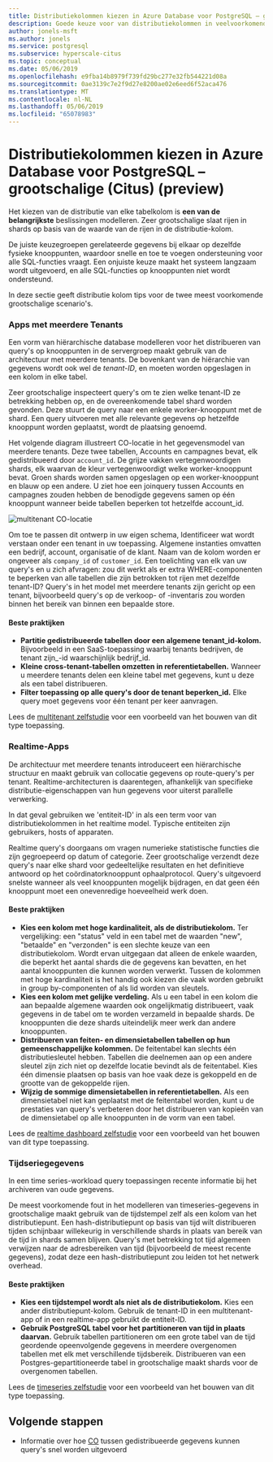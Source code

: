 ```yaml
---
title: Distributiekolommen kiezen in Azure Database voor PostgreSQL – grootschalige (Citus) (preview)
description: Goede keuze voor van distributiekolommen in veelvoorkomende scenario's voor grootschalig
author: jonels-msft
ms.author: jonels
ms.service: postgresql
ms.subservice: hyperscale-citus
ms.topic: conceptual
ms.date: 05/06/2019
ms.openlocfilehash: e9fba14b8979f739fd29bc277e32fb544221d08a
ms.sourcegitcommit: 0ae3139c7e2f9d27e8200ae02e6eed6f52aca476
ms.translationtype: MT
ms.contentlocale: nl-NL
ms.lasthandoff: 05/06/2019
ms.locfileid: "65078983"
---
```

# <a name="choose-distribution-columns-in-azure-database-for-postgresql--hyperscale-citus-preview"></a>Distributiekolommen kiezen in Azure Database voor PostgreSQL – grootschalige (Citus) (preview)

Het kiezen van de distributie van elke tabelkolom is **een van de belangrijkste** beslissingen modelleren. Zeer grootschalige slaat rijen in shards op basis van de waarde van de rijen in de distributie-kolom.

De juiste keuzegroepen gerelateerde gegevens bij elkaar op dezelfde fysieke knooppunten, waardoor snelle en toe te voegen ondersteuning voor alle SQL-functies vraagt. Een onjuiste keuze maakt het systeem langzaam wordt uitgevoerd, en alle SQL-functies op knooppunten niet wordt ondersteund.

In deze sectie geeft distributie kolom tips voor de twee meest voorkomende grootschalige scenario's.

### <a name="multi-tenant-apps"></a>Apps met meerdere Tenants

Een vorm van hiërarchische database modelleren voor het distribueren van query's op knooppunten in de servergroep maakt gebruik van de architectuur met meerdere tenants.  De bovenkant van de hiërarchie van gegevens wordt ook wel de *tenant-ID*, en moeten worden opgeslagen in een kolom in elke tabel.

Zeer grootschalige inspecteert query's om te zien welke tenant-ID ze betrekking hebben op, en de overeenkomende tabel shard worden gevonden. Deze stuurt de query naar een enkele worker-knooppunt met de shard. Een query uitvoeren met alle relevante gegevens op hetzelfde knooppunt worden geplaatst, wordt de plaatsing genoemd.

Het volgende diagram illustreert CO-locatie in het gegevensmodel van meerdere tenants. Deze twee tabellen, Accounts en campagnes bevat, elk gedistribueerd door `account_id`. De grijze vakken vertegenwoordigen shards, elk waarvan de kleur vertegenwoordigt welke worker-knooppunt bevat. Groen shards worden samen opgeslagen op een worker-knooppunt en blauw op een andere. U ziet hoe een joinquery tussen Accounts en campagnes zouden hebben de benodigde gegevens samen op één knooppunt wanneer beide tabellen beperken tot hetzelfde account\_id.

![multitenant CO-locatie](media/concepts-hyperscale-choosing-distribution-column/multi-tenant-colocation.png)

Om toe te passen dit ontwerp in uw eigen schema, Identificeer wat wordt verstaan onder een tenant in uw toepassing. Algemene instanties omvatten een bedrijf, account, organisatie of de klant. Naam van de kolom worden er ongeveer als `company_id` of `customer_id`. Een toelichting van elk van uw query's en u zich afvragen: zou dit werkt als er extra WHERE-componenten te beperken van alle tabellen die zijn betrokken tot rijen met dezelfde tenant-ID?
Query's in het model met meerdere tenants zijn gericht op een tenant, bijvoorbeeld query's op de verkoop- of -inventaris zou worden binnen het bereik van binnen een bepaalde store.

#### <a name="best-practices"></a>Beste praktijken

-   **Partitie gedistribueerde tabellen door een algemene tenant\_id-kolom.** Bijvoorbeeld in een SaaS-toepassing waarbij tenants bedrijven, de tenant zijn\_-id waarschijnlijk bedrijf\_id.
-   **Kleine cross-tenant-tabellen omzetten in referentietabellen.** Wanneer u meerdere tenants delen een kleine tabel met gegevens, kunt u deze als een tabel distribueren.
-   **Filter toepassing op alle query's door de tenant beperken\_id.** Elke query moet gegevens voor één tenant per keer aanvragen.

Lees de [multitenant zelfstudie](./tutorial-design-database-hyperscale-multi-tenant.md) voor een voorbeeld van het bouwen van dit type toepassing.

### <a name="real-time-apps"></a>Realtime-Apps

De architectuur met meerdere tenants introduceert een hiërarchische structuur en maakt gebruik van collocatie gegevens op route-query's per tenant. Realtime-architecturen is daarentegen, afhankelijk van specifieke distributie-eigenschappen van hun gegevens voor uiterst parallelle verwerking.

In dat geval gebruiken we 'entiteit-ID' in als een term voor van distributiekolommen in het realtime model. Typische entiteiten zijn gebruikers, hosts of apparaten.

Realtime query's doorgaans om vragen numerieke statistische functies die zijn gegroepeerd op datum of categorie. Zeer grootschalige verzendt deze query's naar elke shard voor gedeeltelijke resultaten en het definitieve antwoord op het coördinatorknooppunt ophaalprotocol. Query's uitgevoerd snelste wanneer als veel knooppunten mogelijk bijdragen, en dat geen één knooppunt moet een onevenredige hoeveelheid werk doen.

#### <a name="best-practices"></a>Beste praktijken

-   **Kies een kolom met hoge kardinaliteit, als de distributiekolom.** Ter vergelijking: een \"status\" veld in een tabel met de waarden "new", "betaalde" en "verzonden" is een slechte keuze van een distributiekolom. Wordt ervan uitgegaan dat alleen de enkele waarden, die beperkt het aantal shards die de gegevens kan bevatten, en het aantal knooppunten die kunnen worden verwerkt. Tussen de kolommen met hoge kardinaliteit is het handig ook kiezen die vaak worden gebruikt in group by-componenten of als lid worden van sleutels.
-   **Kies een kolom met gelijke verdeling.** Als u een tabel in een kolom die aan bepaalde algemene waarden ook ongelijkmatig distribueert, vaak gegevens in de tabel om te worden verzameld in bepaalde shards. De knooppunten die deze shards uiteindelijk meer werk dan andere knooppunten.
-   **Distribueren van feiten- en dimensietabellen tabellen op hun gemeenschappelijke kolommen.**
    De feitentabel kan slechts één distributiesleutel hebben. Tabellen die deelnemen aan op een andere sleutel zijn zich niet op dezelfde locatie bevindt als de feitentabel. Kies één dimensie plaatsen op basis van hoe vaak deze is gekoppeld en de grootte van de gekoppelde rijen.
-   **Wijzig de sommige dimensietabellen in referentietabellen.** Als een dimensietabel niet kan geplaatst met de feitentabel worden, kunt u de prestaties van query's verbeteren door het distribueren van kopieën van de dimensietabel op alle knooppunten in de vorm van een tabel.

Lees de [realtime dashboard zelfstudie](./tutorial-design-database-hyperscale-realtime.md) voor een voorbeeld van het bouwen van dit type toepassing.

### <a name="timeseries-data"></a>Tijdseriegegevens

In een time series-workload query toepassingen recente informatie bij het archiveren van oude gegevens.

De meest voorkomende fout in het modelleren van timeseries-gegevens in grootschalige maakt gebruik van de tijdstempel zelf als een kolom van het distributiepunt. Een hash-distributiepunt op basis van tijd wilt distribueren tijden schijnbaar willekeurig in verschillende shards in plaats van bereik van de tijd in shards samen blijven. Query's met betrekking tot tijd algemeen verwijzen naar de adresbereiken van tijd (bijvoorbeeld de meest recente gegevens), zodat deze een hash-distributiepunt zou leiden tot het netwerk overhead.

#### <a name="best-practices"></a>Beste praktijken

-   **Kies een tijdstempel wordt als niet als de distributiekolom.** Kies een ander distributiepunt-kolom. Gebruik de tenant-ID in een multitenant-app of in een realtime-app gebruikt de entiteit-ID.
-   **Gebruik PostgreSQL tabel voor het partitioneren van tijd in plaats daarvan.** Gebruik tabellen partitioneren om een grote tabel van de tijd geordende opeenvolgende gegevens in meerdere overgenomen tabellen met elk met verschillende tijdsbereik.  Distribueren van een Postgres-gepartitioneerde tabel in grootschalige maakt shards voor de overgenomen tabellen.

Lees de [timeseries zelfstudie](https://aka.ms/hyperscale-tutorial-timeseries) voor een voorbeeld van het bouwen van dit type toepassing.

## <a name="next-steps"></a>Volgende stappen
- Informatie over hoe [CO](concepts-hyperscale-colocation.md) tussen gedistribueerde gegevens kunnen query's snel worden uitgevoerd
